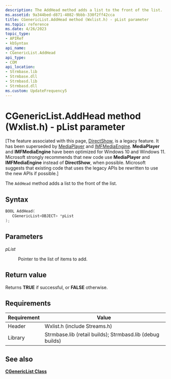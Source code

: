```yaml
---
description: The AddHead method adds a list to the front of the list.
ms.assetid: 9a344bed-d871-4082-9bbb-330f2ff42cca
title: CGenericList.AddHead method (Wxlist.h) - pList parameter
ms.topic: reference
ms.date: 4/26/2023
topic_type: 
- APIRef
- kbSyntax
api_name: 
- CGenericList.AddHead
api_type: 
- COM
api_location: 
- Strmbase.lib
- Strmbase.dll
- Strmbasd.lib
- Strmbasd.dll
ms.custom: UpdateFrequency5
---
```


# CGenericList.AddHead method (Wxlist.h) - pList parameter

\[The feature associated with this page, [DirectShow](/windows/win32/directshow/directshow), is a legacy feature. It has been superseded by [MediaPlayer](/uwp/api/Windows.Media.Playback.MediaPlayer) and [IMFMediaEngine](/windows/win32/api/mfmediaengine/nn-mfmediaengine-imfmediaengine). **MediaPlayer** and **IMFMediaEngine** have been optimized for Windows 10 and Windows 11. Microsoft strongly recommends that new code use **MediaPlayer** and **IMFMediaEngine** instead of **DirectShow**, when possible. Microsoft suggests that existing code that uses the legacy APIs be rewritten to use the new APIs if possible.\]

The `AddHead` method adds a list to the front of the list.

## Syntax


```C++
BOOL AddHead(
   CGenericList<OBJECT> *pList
);
```



## Parameters

<dl> <dt>

*pList* 
</dt> <dd>

Pointer to the list of items to add.

</dd> </dl>

## Return value

Returns **TRUE** if successful, or **FALSE** otherwise.

## Requirements

| Requirement | Value |
|-|-|
| Header | Wxlist.h (include Streams.h) |
| Library| Strmbase.lib (retail builds); Strmbasd.lib (debug builds) |

## See also

<dl> <dt>

[**CGenericList Class**](cgenericlist.md)
</dt> </dl>

 

 




